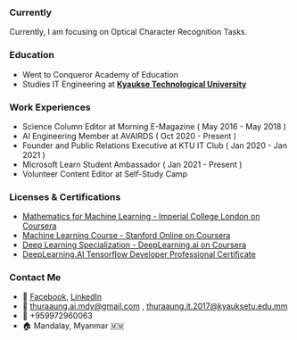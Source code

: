 ### Currently

Currently, I am focusing on Optical Character Recognition Tasks.

### Education

- Went to Conqueror Academy of Education
- Studies IT Engineering at [**Kyaukse Technological University**](https://www.kyauksetu.edu.mm/)

### Work Experiences

- Science Column Editor at Morning E-Magazine ( May 2016 - May 2018 )
- AI Engineering Member at AVAIRDS ( Oct 2020 - Present )
- Founder and Public Relations Executive at KTU IT Club ( Jan 2020 - Jan 2021 )
- Microsoft Learn Student Ambassador ( Jan 2021 - Present )
- Volunteer Content Editor at Self-Study Camp

### Licenses & Certifications

- [Mathematics for Machine Learning - Imperial College London on Coursera](https://www.coursera.org/account/accomplishments/specialization/certificate/HLKJS7S6CL5U)
- [Machine Learning Course - Stanford Online on Coursera](https://www.coursera.org/account/accomplishments/certificate/UR5GRU4TVGG5)
- [Deep Learning Specialization - DeepLearning.ai on Coursera](https://www.coursera.org/account/accomplishments/specialization/certificate/XXKRZ3HYNUL5)
- [DeepLearning.AI Tensorflow Developer Professional Certificate](https://www.coursera.org/account/accomplishments/specialization/certificate/28ZKMPT9UDHA)

### Contact Me

- 👋 [Facebook](http://www.facebook.com/thura1601), [LinkedIn](https://www.linkedin.com/in/thura-aung/)
- 📧 thuraaung.ai.mdy@gmail.com , thuraaung.it.2017@kyauksetu.edu.mm 
- 📱 +959972960063
- 🏠 Mandalay, Myanmar 🇲🇲
